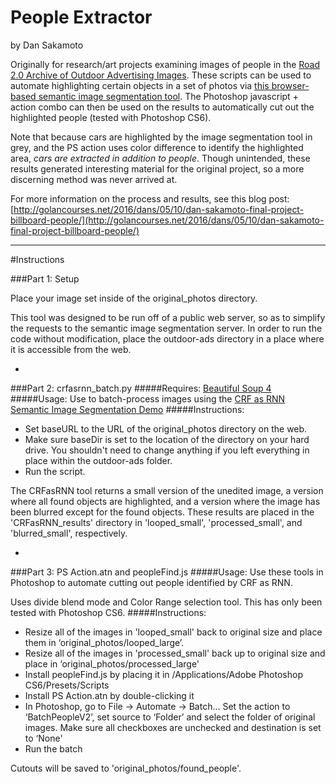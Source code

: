 # People Extractor

by Dan Sakamoto

Originally for research/art projects examining images of people in the [Road 2.0 Archive of Outdoor Advertising Images](http://library.duke.edu/digitalcollections/outdooradvertising/). These scripts can be used to automate highlighting certain objects in a set of photos via [this browser-based semantic image segmentation tool](http://www.robots.ox.ac.uk/%7Eszheng/crfasrnndemo/). The Photoshop javascript + action combo can then be used on the results to automatically cut out the highlighted people (tested with Photoshop CS6).

Note that because cars are highlighted by the image segmentation tool in grey, and the PS action uses color difference to identify the highlighted area, _cars are extracted in addition to people_. Though unintended, these results generated interesting material for the original project, so a more discerning method was never arrived at.

For more information on the process and results, see this blog post: [http://golancourses.net/2016/dans/05/10/dan-sakamoto-final-project-billboard-people/](http://golancourses.net/2016/dans/05/10/dan-sakamoto-final-project-billboard-people/)


-----


#Instructions

###Part 1: Setup

Place your image set inside of the original_photos directory.

This tool was designed to be run off of a public web server, so as to simplify the requests to the semantic image segmentation server. In order to run the code without modification, place the outdoor-ads directory in a place where it is accessible from the web.

-

###Part 2: crfasrnn_batch.py
#####Requires:
[Beautiful Soup 4](https://www.crummy.com/software/BeautifulSoup/)
#####Usage:
Use to batch-process images using the [CRF as RNN Semantic Image Segmentation Demo](http://www.robots.ox.ac.uk/~szheng/crfasrnndemo/)
#####Instructions:
- Set baseURL to the URL of the original_photos directory on the web.
- Make sure baseDir is set to the location of the directory on your hard drive. You shouldn't need to change anything if you left everything in place within the outdoor-ads folder.
- Run the script.

The CRFasRNN tool returns a small version of the unedited image, a version where all found objects are highlighted, and a version where the image has been blurred except for the found objects. These results are placed in the 'CRFasRNN\_results' directory in 'looped\_small', 'processed\_small', and 'blurred\_small', respectively.

-

###Part 3: PS Action.atn and peopleFind.js
#####Usage:
Use these tools in Photoshop to automate cutting out people identified by CRF as RNN.

Uses divide blend mode and Color Range selection tool. This has only been tested with Photoshop CS6.
#####Instructions:
- Resize all of the images in 'looped_small' back to original size and place them in ‘original\_photos/looped\_large’.
- Resize all of the images in 'processed_small' back up to original size and place in ‘original\_photos/processed\_large'
- Install peopleFind.js by placing it in /Applications/Adobe Photoshop CS6/Presets/Scripts
- Install PS Action.atn by double-clicking it
- In Photoshop, go to File -> Automate -> Batch… Set the action to ‘BatchPeopleV2’, set source to ‘Folder’ and select the folder of original images. Make sure all checkboxes are unchecked and destination is set to ‘None'
- Run the batch

Cutouts will be saved to 'original\_photos/found\_people'.